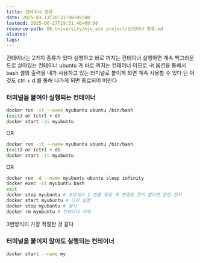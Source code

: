 ```yaml
---
title: 컨테이너 종류
date: 2025-03-13T20:31:00+09:00
lastmod: 2025-06-27T19:51:46+09:00
resource-path: 06.University/mju_ecs project/컨테이너 종류.md
aliases: 
tags: 
---
```

컨테이너는 2가지 종류가 있다
실행하고 바로 꺼지는 컨테이너
실행하면 계속 백그라운드로 살아있는 컨테이너
ubuntu 가 바로 꺼지는 컨테이너 이므로
-it 옵션을 통해서 bash 셸의 출력을 내가 사용하고 있는 터미널로 붙이게 되면 계속 사용할 수 있다 단 이것도 ctrl + d 를 통해 나가게 되면 종료되어 버린다

### 터미널을 붙여야 실행되는 컨테이너

```bash
docker run -it --name myubuntu ubuntu /bin/bash
(exit) or (ctrl + d)
docker start -ai myubuntu
```

OR

```bash
docker run -it --name myubuntu ubuntu /bin/bash
(exit) or (ctrl + d)
docker start -it myubuntu
```

OR 

```bash
docker run -d --name myubuntu ubuntu sleep infinity
docker exec -it myubuntu bash
exit
docker stop myubuntu # 프로세스 1 번을 종료 즉 연결된 것이 없다면 완전 정지
docker start myubuntu # 다시 실행
docker stop myubuntu # 정지
docker rm myubuntu # 컨테이너 삭제
```

3번방식이 가장 적절한 것 같다
### 터미널을 붙이지 않아도 실행되는 컨테이너

```bash
docker start --name my
```